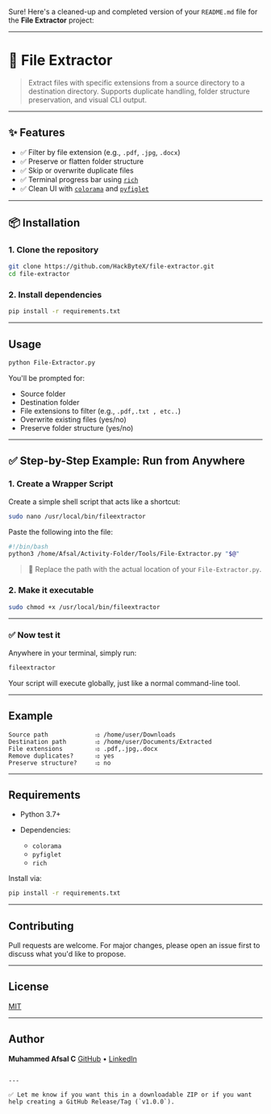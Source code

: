 Sure! Here's a cleaned-up and completed version of your `README.md` file for the **File Extractor** project:

---

# 📁 File Extractor

> Extract files with specific extensions from a source directory to a destination directory.
> Supports duplicate handling, folder structure preservation, and visual CLI output.

---

## ✨ Features

* ✅ Filter by file extension (e.g., `.pdf`, `.jpg`, `.docx`)
* ✅ Preserve or flatten folder structure
* ✅ Skip or overwrite duplicate files
* ✅ Terminal progress bar using [`rich`](https://github.com/Textualize/rich)
* ✅ Clean UI with [`colorama`](https://pypi.org/project/colorama/) and [`pyfiglet`](https://github.com/pwaller/pyfiglet)

---

## 📦 Installation

### 1. Clone the repository

```bash
git clone https://github.com/HackByteX/file-extractor.git
cd file-extractor
```

### 2. Install dependencies

```bash
pip install -r requirements.txt
```

---

## Usage

```bash
python File-Extractor.py
```

You'll be prompted for:

* Source folder
* Destination folder
* File extensions to filter (e.g., `.pdf,.txt , etc..`)
* Overwrite existing files (yes/no)
* Preserve folder structure (yes/no)

---

## ✅ Step-by-Step Example: Run from Anywhere

### 1. Create a Wrapper Script

Create a simple shell script that acts like a shortcut:

```bash
sudo nano /usr/local/bin/fileextractor
```

Paste the following into the file:

```bash
#!/bin/bash
python3 /home/Afsal/Activity-Folder/Tools/File-Extractor.py "$@"
```

> 🔹 Replace the path with the actual location of your `File-Extractor.py`.

### 2. Make it executable

```bash
sudo chmod +x /usr/local/bin/fileextractor
```

---

### ✅ Now test it

Anywhere in your terminal, simply run:

```bash
fileextractor
```

Your script will execute globally, just like a normal command-line tool.

---

## Example

```
Source path             ⥤ /home/user/Downloads
Destination path        ⥤ /home/user/Documents/Extracted
File extensions         ⥤ .pdf,.jpg,.docx
Remove duplicates?      ⥤ yes
Preserve structure?     ⥤ no
```

---

## Requirements

* Python 3.7+
* Dependencies:

  * `colorama`
  * `pyfiglet`
  * `rich`

Install via:

```bash
pip install -r requirements.txt
```

---

## Contributing

Pull requests are welcome. For major changes, please open an issue first to discuss what you'd like to propose.

---

## License

[MIT](LICENSE)

---

## Author

**Muhammed Afsal C**
[GitHub](https://github.com/your-username) • [LinkedIn](https://linkedin.com/in/your-link)

```

---

✅ Let me know if you want this in a downloadable ZIP or if you want help creating a GitHub Release/Tag (`v1.0.0`).
```

